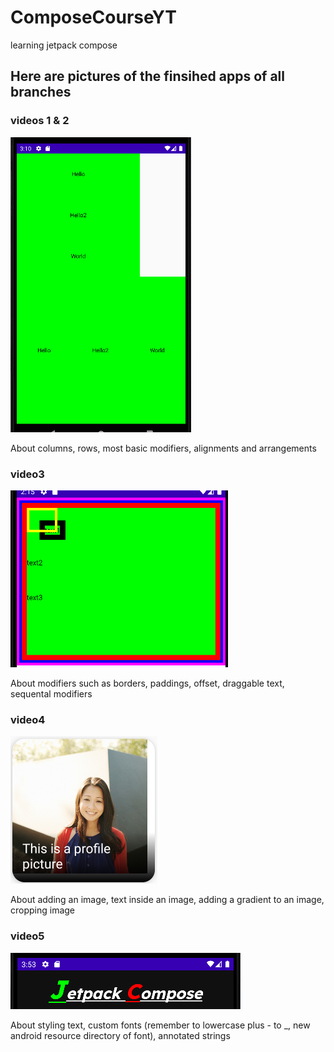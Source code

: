 # ComposeCourseYT
learning jetpack compose
## Here are pictures of the finsihed apps of all branches
### videos 1 & 2
![videos1and2](https://github.com/OskarWiiala/ComposeCourseYT/blob/master/app/src/main/res/drawable/video1and2.png)

About columns, rows, most basic modifiers, alignments and arrangements
### video3
![video3](https://github.com/OskarWiiala/ComposeCourseYT/blob/video3/app/src/main/res/drawable/video3.png)

About modifiers such as borders, paddings, offset, draggable text, sequental modifiers
### video4
![video4](https://github.com/OskarWiiala/ComposeCourseYT/blob/video4/app/src/main/res/drawable/video4.png)

About adding an image, text inside an image, adding a gradient to an image, cropping image
### video5
![video5](https://github.com/OskarWiiala/ComposeCourseYT/blob/video5/app/src/main/res/drawable/video5.png)

About styling text, custom fonts (remember to lowercase plus - to _, new android resource directory of font), annotated strings
